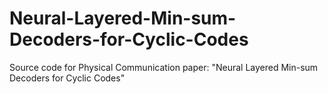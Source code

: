 # Neural-Layered-Min-sum-Decoders-for-Cyclic-Codes
Source code for Physical Communication paper: "Neural Layered Min-sum Decoders for Cyclic Codes"

